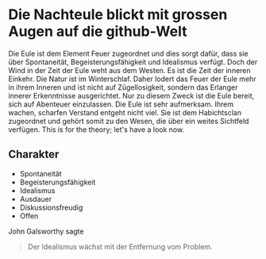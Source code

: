 # Die Nachteule blickt mit grossen Augen auf die github-Welt
Die Eule ist dem Element Feuer zugeordnet und dies sorgt dafür, dass  sie über Spontaneität, Begeisterungsfähigkeit und Idealismus verfügt. 
Doch der Wind in der Zeit der Eule weht aus dem Westen. Es ist die Zeit der inneren Einkehr. Die Natur ist im Winterschlaf. Daher lodert das Feuer der Eule mehr in ihrem Inneren und ist nicht auf Zügellosigkeit, sondern das Erlanger innerer Erkenntnisse ausgerichtet. Nur zu diesem Zweck ist die Eule bereit, sich auf Abenteuer einzulassen. Die Eule ist sehr aufmerksam. Ihrem wachen, scharfen Verstand entgeht nicht viel. Sie ist dem Habichtsclan zugeordnet und gehört somit zu den Wesen, die über ein weites Sichtfeld verfügen.
This is for the theory; let's have a look now.

## Charakter 
* Spontaneität
* Begeisterungsfähigkeit
* Idealismus
* Ausdauer
* Diskussionsfreudig
* Offen

John Galsworthy sagte
> Der Idealismus wächst mit der Entfernung vom Problem.
